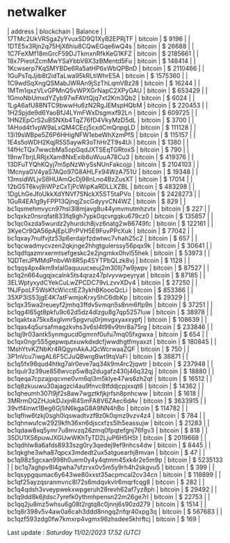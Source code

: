 # netwalker

| address | blockchain | Balance |
| 17TMc2UkVRSga2yYvuxSD9Q1XyB2EPRjTF | bitcoin | $ 9196 | 
| 1DTE5x3Rjn2q75HjX6hiu8CQwEGqe6wQ4s | bitcoin | $ 26688 | 
| 1C7FeXMf18mGrcF59DJTkmxnRfkKeG1KFZ | bitcoin | $ 2185661 | 
| 18x7PieotZcmMwYSaYbbV8X3zBMentd5Fu | bitcoin | $ 148414 | 
| 1Kcwserp7KqSMYBDe6Ra5atHP6xWbQPBnD | bitcoin | $ 2110466 | 
| 1GuPsTqJjib8t2idTaLwa95kRLtiWhrE5A | bitcoin | $ 1575360 | 
| 1C9wdSqXngQSMabJWRAn9jSzThLqmVBz28 | bitcoin | $ 16244 | 
| 1MTm1qxzVLvGPMnQ5vWPXGrNapC2XPyGAU | bitcoin | $ 653429 | 
| 1GmoNbUmxdYZyb97wFAVtQjq7xt2Km3Qb2 | bitcoin | $ 6024 | 
| 1LgA6afU8BNTC9bwwHu6zN2RgJEMspHQbM | bitcoin | $ 220453 | 
| 1H2Spjde9d6YaoBfJ4LYmFWxDsgmxf92Ln | bitcoin | $ 609725 | 
| 1HNZEpCrS2uBSNXb4TqZ76fD4VkyMzD5dL | bitcoin | $ 3700 | 
| 1AHod4t1vpW9aLxQM4CEcj5cxdCmQnpgLD | bitcoin | $ 111128 | 
| 13i19sWBpe5Z6P6HHigNFW1ebeWhXzmPfS | bitcoin | $ 115157 | 
| 1E4s5oWDH2KqjR5S5aywR3oThHrZT9s4Ui | bitcoin | $ 1380 | 
| 14fHcTQx7wwcbMa5opGqdJXTSEqTGRtoxS | bitcoin | $ 790 | 
| 19nwTbrjLRRjxXam8NxExib8uWuuA78Cu3 | bitcoin | $ 419376 | 
| 13DFuTYQhKQyj7m5pNzWrySsNUnFakcojp | bitcoin | $ 2104103 | 
| 1McnyaGV4yaS7AQo97G8AHLFx94WzA751U | bitcoin | $ 19348 | 
| 13msidWLjvS6HUAmQcDj98nLno4BzZusXT | bitcoin | $ 17014 | 
| 12bG5T6kvj9iWPzCxTjPcWipKaRDLLXZBL | bitcoin | $ 483298 | 
| 1DgLhGeJfoUkkXdYNVf7SNckX5ST5taPVo | bitcoin | $ 2428273 | 
| 1GuR4EA1g9yFPP13QjnqjZscGdyyvCN4WZ | bitcoin | $ 829 | 
| bc1qsmehmvycn97hsl3l8mjavg8u44ymvmutmhzvtx | bitcoin | $ 227 | 
| bc1qxkz0nsrqfat833fq9gh7ypk0qcvrgqku679cz0 | bitcoin | $ 135857 | 
| bc1qc0xzda5wurdz2yhurdch8jvz6natg2w86749fc | bitcoin | $ 122161 | 
| 3KyeCr9QA56pAjEpUPrPVH5E9FuvPPcXuk | bitcoin | $ 77042 | 
| bc1qxay7nulfvjtz53p6erdajrfzdwtwc7vhah25c2 | bitcoin | $ 657 | 
| bc1qcwadmycvzen2qkjnge2hhgtgulerssy56pqx9k | bitcoin | $ 30641 | 
| bc1qdfqazmrxermtsefgeskc2e2jngmkx0hvl55hek | bitcoin | $ 53973 | 
| 1QDTerJPMMdPnbvWr8R5p4SYTPbQLzk8vj | bitcoin | $ 1128 | 
| bc1qqs4px4km9xlal0aquuucxeuj2m30llj7w9jwpv | bitcoin | $ 87527 | 
| bc1q2n664ugqjxcalnk5ts4qraz47plvyvwpeyryat | bitcoin | $ 87185 | 
| 3ELWptyxydCYekCuLwZPCDC79vLzvvXDv4 | bitcoin | $ 27250 | 
| 1NJFpoLF5WsKfcWicctEZ3ykhBKoooQcLi | bitcoin | $ 853366 | 
| 35XP3iS53jgE4K7atFwmjoKrxy5hC6dbKp | bitcoin | $ 29329 | 
| bc1qx35wa2reueyf2jmhq3ffdv5vmqn5s8nm6flp9n | bitcoin | $ 37251 | 
| bc1qg4l65gt8pkfu9c62d5dz4dlzgu8g7qp5257luw | bitcoin | $ 38978 | 
| bc1qaktxa75kx8xglvmr5pgvruj0rjmvgxyaxxypfj | bitcoin | $ 108639 | 
| bc1qas4q5ursafmagzkvhs3v6sl4t98v9tnr8a75rg | bitcoin | $ 233846 | 
| bc1qj9r03antk5ynmgucd0gmrnf0ufu7mq05fxgwxa | bitcoin | $ 654 | 
| bc1qx0ngr555gepwqutxuwkdxdcfjwwdhgtfmyaxzt | bitcoin | $ 180845 | 
| 1MshYtvKZNbKr4RQgynAkAJQcWcrwaaZQF | bitcoin | $ 750 | 
| 3P1nVcu7iwgAL6F5CJuQBwrgBwt9tqVaFi | bitcoin | $ 38871 | 
| bc1q5fx98qud4htkg7alr0eve7aq34k9m4rc2jqwtr | bitcoin | $ 237948 | 
| bc1qulr3z39ue858wvcp5w8q2dugafz430j46q32qj | bitcoin | $ 18880 | 
| bc1qeqa7cpzajpqcvne0vm6ql3m5klye47ws6zh2qt | bitcoin | $ 16512 | 
| bc1q8zkuuwu30ajagzcl4au9fnvc8tfddjcpjxxqt6 | bitcoin | $ 14362 | 
| bc1qheumh307l9jf2s8aw7wgztkfjkjrfsn8pnhcww | bitcoin | $ 1618 | 
| 3MRrmDQZHJokDJxjnR4SmFA8V6ZAec6dAv | bitcoin | $ 3633915 | 
| 39vtf4inwt1Beg6Gj1iN6kgaG8A9NN4hBo | bitcoin | $ 114782 | 
| bc1qfhw6tzkj0sgh0lqswadtvzf9z0k0qmz9vzv4z4 | bitcoin | $ 784 | 
| bc1qhnwufcw2929kfh36xn6djscxfzs5lh5eassujw | bitcoin | $ 21283 | 
| bc1qdaw8xq5ymr7u8mvzq26zmq0fpqtefgnj76fgv3 | bitcoin | $ 818 | 
| 35DU1XS6puwJXGUwWKhTyTD2LjuP6H5HSt | bitcoin | $ 2019668 | 
| bc1qdhlw8a6afds8933szg0ry3qedej9ef9nhcs4dw | bitcoin | $ 8445 | 
| bc1qkghe3wha87qpcx3mdedt2ux5atguearhj8mvan | bitcoin | $ 47 | 
| bc1q98z5gcxan998h0uem0y4y4qtmm45xk4r2e5m9p | bitcoin | $ 5235133 | 
| bc1q7aghpv8l4gwha7sfzrvx0v5m5y9rh4h2skgvu5 | bitcoin | $ 399 | 
| bc1qsypgqumac6y643we80xxst35acpmcal2cv34cn | bitcoin | $ 118899 | 
| bc1qf25ayzqsranmvnc8l72s6mdqvkvlr6mqrfcqg8 | bitcoin | $ 282 | 
| bc1q4qdsh3vveypwekxwpgeruh28revh62af7yz8ph | bitcoin | $ 29492 | 
| bc1q9dd8k6jtdsc7yrefk0ythmhpensn22m26ge7rl | bitcoin | $ 22753 | 
| bc1qq2ju8mz5whsu6g08t2rgtq8c0jnnj6s90zd279 | bitcoin | $ 1514 | 
| bc1q8r398v5v4aw0a6cah3ddd8nngq2nfqr40xpg3q | bitcoin | $ 567683 | 
| bc1qzf593zdg0fw7kmxrp4vgmx96zhsdee5khrftcj | bitcoin | $ 169 | 

Last update : _Saturday 11/02/2023 17.52 (UTC)_ 

